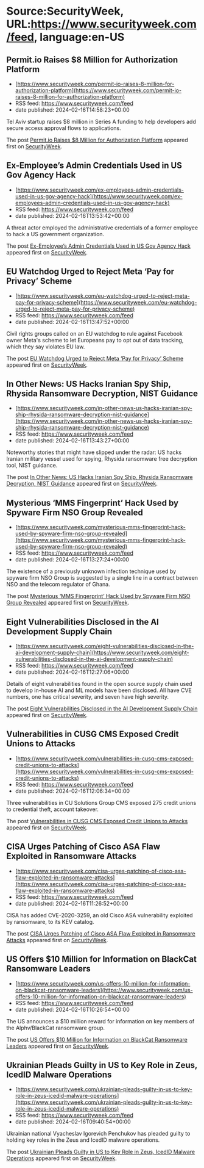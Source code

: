 # Source:SecurityWeek, URL:https://www.securityweek.com/feed, language:en-US

## Permit.io Raises $8 Million for Authorization Platform
 - [https://www.securityweek.com/permit-io-raises-8-million-for-authorization-platform](https://www.securityweek.com/permit-io-raises-8-million-for-authorization-platform)
 - RSS feed: https://www.securityweek.com/feed
 - date published: 2024-02-16T14:58:23+00:00

<p>Tel Aviv startup raises $8 million in Series A funding to help developers add secure access approval flows to applications.</p>
<p>The post <a href="https://www.securityweek.com/permit-io-raises-8-million-for-authorization-platform/">Permit.io Raises $8 Million for Authorization Platform</a> appeared first on <a href="https://www.securityweek.com">SecurityWeek</a>.</p>

## Ex-Employee’s Admin Credentials Used in US Gov Agency Hack
 - [https://www.securityweek.com/ex-employees-admin-credentials-used-in-us-gov-agency-hack](https://www.securityweek.com/ex-employees-admin-credentials-used-in-us-gov-agency-hack)
 - RSS feed: https://www.securityweek.com/feed
 - date published: 2024-02-16T13:53:42+00:00

<p>A threat actor employed the administrative credentials of a former employee to hack a US government organization.</p>
<p>The post <a href="https://www.securityweek.com/ex-employees-admin-credentials-used-in-us-gov-agency-hack/">Ex-Employee&#8217;s Admin Credentials Used in US Gov Agency Hack</a> appeared first on <a href="https://www.securityweek.com">SecurityWeek</a>.</p>

## EU Watchdog Urged to Reject Meta ‘Pay for Privacy’ Scheme
 - [https://www.securityweek.com/eu-watchdog-urged-to-reject-meta-pay-for-privacy-scheme](https://www.securityweek.com/eu-watchdog-urged-to-reject-meta-pay-for-privacy-scheme)
 - RSS feed: https://www.securityweek.com/feed
 - date published: 2024-02-16T13:47:52+00:00

<p>Civil rights groups called on an EU watchdog to rule against Facebook owner Meta's scheme to let Europeans pay to opt out of data tracking, which they say violates EU law.</p>
<p>The post <a href="https://www.securityweek.com/eu-watchdog-urged-to-reject-meta-pay-for-privacy-scheme/">EU Watchdog Urged to Reject Meta &#8216;Pay for Privacy&#8217; Scheme</a> appeared first on <a href="https://www.securityweek.com">SecurityWeek</a>.</p>

## In Other News: US Hacks Iranian Spy Ship, Rhysida Ransomware Decryption, NIST Guidance
 - [https://www.securityweek.com/in-other-news-us-hacks-iranian-spy-ship-rhysida-ransomware-decryption-nist-guidance](https://www.securityweek.com/in-other-news-us-hacks-iranian-spy-ship-rhysida-ransomware-decryption-nist-guidance)
 - RSS feed: https://www.securityweek.com/feed
 - date published: 2024-02-16T13:43:27+00:00

<p>Noteworthy stories that might have slipped under the radar: US hacks Iranian military vessel used for spying, Rhysida ransomware free decryption tool, NIST guidance.</p>
<p>The post <a href="https://www.securityweek.com/in-other-news-us-hacks-iranian-spy-ship-rhysida-ransomware-decryption-nist-guidance/">In Other News: US Hacks Iranian Spy Ship, Rhysida Ransomware Decryption, NIST Guidance</a> appeared first on <a href="https://www.securityweek.com">SecurityWeek</a>.</p>

## Mysterious ‘MMS Fingerprint’ Hack Used by Spyware Firm NSO Group Revealed
 - [https://www.securityweek.com/mysterious-mms-fingerprint-hack-used-by-spyware-firm-nso-group-revealed](https://www.securityweek.com/mysterious-mms-fingerprint-hack-used-by-spyware-firm-nso-group-revealed)
 - RSS feed: https://www.securityweek.com/feed
 - date published: 2024-02-16T13:27:24+00:00

<p>The existence of a previously unknown infection technique used by spyware firm NSO Group is suggested by a single line in a contract between NSO and the telecom regulator of Ghana.</p>
<p>The post <a href="https://www.securityweek.com/mysterious-mms-fingerprint-hack-used-by-spyware-firm-nso-group-revealed/">Mysterious ‘MMS Fingerprint’ Hack Used by Spyware Firm NSO Group Revealed</a> appeared first on <a href="https://www.securityweek.com">SecurityWeek</a>.</p>

## Eight Vulnerabilities Disclosed in the AI Development Supply Chain
 - [https://www.securityweek.com/eight-vulnerabilities-disclosed-in-the-ai-development-supply-chain](https://www.securityweek.com/eight-vulnerabilities-disclosed-in-the-ai-development-supply-chain)
 - RSS feed: https://www.securityweek.com/feed
 - date published: 2024-02-16T12:27:06+00:00

<p>Details of eight vulnerabilities found in the open source supply chain used to develop in-house AI and ML models have been disclosed. All have CVE numbers, one has critical severity, and seven have high severity.</p>
<p>The post <a href="https://www.securityweek.com/eight-vulnerabilities-disclosed-in-the-ai-development-supply-chain/">Eight Vulnerabilities Disclosed in the AI Development Supply Chain</a> appeared first on <a href="https://www.securityweek.com">SecurityWeek</a>.</p>

## Vulnerabilities in CUSG CMS Exposed Credit Unions to Attacks
 - [https://www.securityweek.com/vulnerabilities-in-cusg-cms-exposed-credit-unions-to-attacks](https://www.securityweek.com/vulnerabilities-in-cusg-cms-exposed-credit-unions-to-attacks)
 - RSS feed: https://www.securityweek.com/feed
 - date published: 2024-02-16T12:06:34+00:00

<p>Three vulnerabilities in CU Solutions Group CMS exposed 275 credit unions to credential theft, account takeover.</p>
<p>The post <a href="https://www.securityweek.com/vulnerabilities-in-cusg-cms-exposed-credit-unions-to-attacks/">Vulnerabilities in CUSG CMS Exposed Credit Unions to Attacks</a> appeared first on <a href="https://www.securityweek.com">SecurityWeek</a>.</p>

## CISA Urges Patching of Cisco ASA Flaw Exploited in Ransomware Attacks
 - [https://www.securityweek.com/cisa-urges-patching-of-cisco-asa-flaw-exploited-in-ransomware-attacks](https://www.securityweek.com/cisa-urges-patching-of-cisco-asa-flaw-exploited-in-ransomware-attacks)
 - RSS feed: https://www.securityweek.com/feed
 - date published: 2024-02-16T11:26:52+00:00

<p>CISA has added CVE-2020-3259, an old Cisco ASA vulnerability exploited by ransomware, to its KEV catalog. </p>
<p>The post <a href="https://www.securityweek.com/cisa-urges-patching-of-cisco-asa-flaw-exploited-in-ransomware-attacks/">CISA Urges Patching of Cisco ASA Flaw Exploited in Ransomware Attacks</a> appeared first on <a href="https://www.securityweek.com">SecurityWeek</a>.</p>

## US Offers $10 Million for Information on BlackCat Ransomware Leaders
 - [https://www.securityweek.com/us-offers-10-million-for-information-on-blackcat-ransomware-leaders](https://www.securityweek.com/us-offers-10-million-for-information-on-blackcat-ransomware-leaders)
 - RSS feed: https://www.securityweek.com/feed
 - date published: 2024-02-16T10:26:54+00:00

<p>The US announces a $10 million reward for information on key members of the Alphv/BlackCat ransomware group.</p>
<p>The post <a href="https://www.securityweek.com/us-offers-10-million-for-information-on-blackcat-ransomware-leaders/">US Offers $10 Million for Information on BlackCat Ransomware Leaders</a> appeared first on <a href="https://www.securityweek.com">SecurityWeek</a>.</p>

## Ukrainian Pleads Guilty in US to Key Role in Zeus, IcedID Malware Operations
 - [https://www.securityweek.com/ukrainian-pleads-guilty-in-us-to-key-role-in-zeus-icedid-malware-operations](https://www.securityweek.com/ukrainian-pleads-guilty-in-us-to-key-role-in-zeus-icedid-malware-operations)
 - RSS feed: https://www.securityweek.com/feed
 - date published: 2024-02-16T09:40:54+00:00

<p>Ukrainian national Vyacheslav Igorevich Penchukov has pleaded guilty to holding key roles in the Zeus and IcedID malware operations.</p>
<p>The post <a href="https://www.securityweek.com/ukrainian-pleads-guilty-in-us-to-key-role-in-zeus-icedid-malware-operations/">Ukrainian Pleads Guilty in US to Key Role in Zeus, IcedID Malware Operations</a> appeared first on <a href="https://www.securityweek.com">SecurityWeek</a>.</p>


